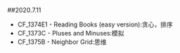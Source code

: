 ##2020.7.11

- CF_1374E1 - Reading Books (easy version):贪心，排序
- CF_1373C - Pluses and Minuses:模拟
- CF_1375B - Neighbor Grid:思维
